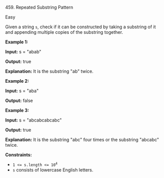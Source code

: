 ﻿459\. Repeated Substring Pattern

Easy

Given a string `s`, check if it can be constructed by taking a substring of it and appending multiple copies of the substring together.

**Example 1:**

**Input:** s = "abab"

**Output:** true

**Explanation:** It is the substring "ab" twice.

**Example 2:**

**Input:** s = "aba"

**Output:** false

**Example 3:**

**Input:** s = "abcabcabcabc"

**Output:** true

**Explanation:** It is the substring "abc" four times or the substring "abcabc" twice.

**Constraints:**

*   <code>1 <= s.length <= 10<sup>4</sup></code>
*   `s` consists of lowercase English letters.